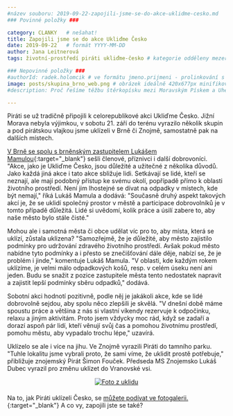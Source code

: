 ```yaml
---
#název souboru: 2019-09-22-zapojili-jsme-se-do-akce-uklidme-cesko.md
### Povinné položky ###

category: CLANKY   # nešahat!
title: Zapojili jsme se do akce Ukliďme Česko
date: 2019-09-22   # formát YYYY-MM-DD
author: Jana Leitnerová
tags: životní-prostředí piráti ukliďme-česko # kategorie odděleny mezerami, např. volby zemědělství životní-prostředí piráti (viz https://jihomoravsky.pirati.cz/tags/)

### Nepovinné položky ###
#authorId: radek.holomcik # ve formátu jmeno.prijmeni - prolinkování s profilem přes uid
image: posts/skupina_brno_web.png # obrázek ideálně 420x677px minifikovaný přes https://tinypng.com/
#description: Proč řešíme těžbu štěrkopísku mezi Moravským Pískem a Uherským Ostrohem? Podrobné info o celé kauze.

---
```


Piráti se už tradičně připojili k celorepublikové akci Ukliďme Česko. Jižní Morava nebyla výjimkou, v sobotu 21. září do terénu vyrazilo několik skupin a pod pirátskou vlajkou jsme uklízeli v Brně či Znojmě, samostatně pak na dalších místech. 

[V Brně se spolu s brněnským zastupitelem Lukášem Mamulou](https://www.facebook.com/pg/CPS.JMK/photos/?tab=album&album_id=10156627959531589){:target="_blank"} sešli členové, příznivci i další dobrovoníci. "Akce, jako je Ukliďme Česko, jsou důležité a užitečné z několika důvodů. Jako každá jiná akce i tato akce sbližuje lidi. Setkávají se lidé, kteří se neznají, ale mají podobný přístup ke svému okolí, popřípadě přímo k oblasti životního prostředí. Není jim lhostejné se dívat na odpadky v místech, kde být nemají," říká Lukáš Mamula a dodává: "Současně druhý aspekt takových akcí je, že se uklidí společný prostor v městě a participace dobrovolníků je v tomto případě důležitá. Lidé si uvědomí, kolik práce a úsilí zabere to, aby naše město bylo stále čisté."

Mohou ale i samotná města či obce udělat víc pro to, aby místa, která se uklízí, zůstala uklizena? "Samozřejmě, že je důležité, aby město zajistilo podmínky pro udržování zdravého životního prostředí. Avšak pokud město nabídne tyto podmínky a i přesto se znečišťování dále děje, nabízí se, že je problém i jinde," komentuje Lukáš Mamula. "V oblasti, kde každým rokem uklízíme, je velmi málo odpadkových košů, resp. v celém úseku není ani jeden. Budu se snažit z pozice zastupitele města tento nedostatek napravit a zajistit lepší podmínky sběru odpadků," dodává.

Sobotní akci hodnotí pozitivně, podle něj je jakákoli akce, kde se lidé dobrovolně sejdou, aby spolu něco zlepšili je skvělá. "V dnešní době máme spoustu práce a většina z nás si vlastní víkendy rezervuje k odpočinku, relaxu a jiným aktivitám. Proto jsem vždycky moc rád, když se zadaří a dorazí aspoň pár lidí, kteří věnují svůj čas a pomohou životnímu prostředí, pomohu městu, aby vypadalo trochu lépe," uzavírá.

Uklízelo se ale i více na jihu. Ve Znojmě vyrazili Piráti do tamního parku. "Tuhle lokalitu jsme vybrali proto, že sami víme, že uklidit prostě potřebuje," přibližuje znojemský Pirát Šimon Fouček. Předseda MS Znojemsko Lukáš Dubec vyrazil pro změnu uklízet do Vranovské vsi. 

<div style="text-align:center;margin-bottom:20px"><a href="https://a.pirati.cz/jihomoravsky/img/posts/dub_uklid_web.png" target="_blank">
<img src="https://a.pirati.cz/jihomoravsky/img/posts/dub_uklid_web.png" alt="Foto z uklidu" style="max-width:100%">
</a></div>

Na to, jak Piráti uklízeli Česko, se [můžete podívat ve fotogalerii.](https://www.facebook.com/ceska.piratska.strana/posts/10156875220924039){:target="_blank"} A co vy, zapojili jste se také?
